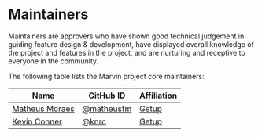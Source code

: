 # Maintainers

Maintainers are approvers who have shown good technical judgement in guiding feature design & development, have 
displayed overall knowledge of the project and features in the project, and are nurturing and receptive to everyone in 
the community.

The following table lists the Marvin project core maintainers:

| Name                                                              | GitHub ID                                  | Affiliation                |
|-------------------------------------------------------------------|--------------------------------------------|----------------------------|
| [Matheus Moraes](https://www.linkedin.com/in/matheusfm/)          | [@matheusfm](https://github.com/matheusfm) | [Getup](https://getup.io/) |
| [Kevin Conner](https://www.linkedin.com/in/kevin-conner-26b5554/) | [@knrc](https://github.com/knrc)           | [Getup](https://getup.io/) |
